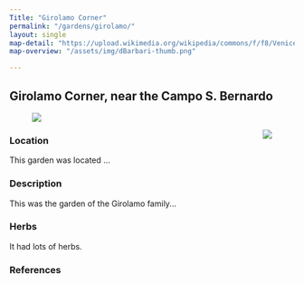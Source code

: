 ```yaml
---
Title: "Girolamo Corner"
permalink: "/gardens/girolamo/"
layout: single
map-detail: "https://upload.wikimedia.org/wikipedia/commons/f/f8/Venice_Old_Town_Lagoon_Aerial_View.jpg"
map-overview: "/assets/img/dBarbari-thumb.png"

---
```


## Girolamo Corner, near the Campo S. Bernardo

<figure><img src="{{ page.map-detail | absolute_url }}" class="img-ctr" align="center"/></figure>

<figure><img src="{{ page.map-overview | relative_url }}" align="right"/></figure>


### Location

This garden was located ...

### Description

This was the garden of the Girolamo family...

### Herbs

It had lots of herbs.

### References
